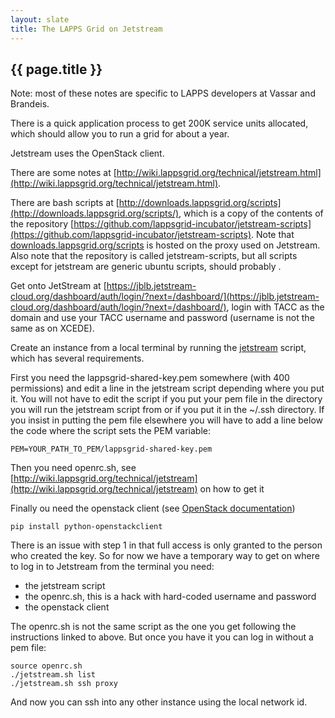 ```yaml
---
layout: slate
title: The LAPPS Grid on Jetstream
---
```


## {{ page.title }}

Note: most of these notes are specific to LAPPS developers at Vassar and Brandeis.

There is a quick application process to get 200K service units allocated, which should allow you to run a grid for about a year.

Jetstream uses the OpenStack client.
<!-- which seems to be what AWS is using too -->

There are some notes at [http://wiki.lappsgrid.org/technical/jetstream.html](http://wiki.lappsgrid.org/technical/jetstream.html).

There are bash scripts at [http://downloads.lappsgrid.org/scripts](http://downloads.lappsgrid.org/scripts/), which is a copy of the contents of the repository [https://github.com/lappsgrid-incubator/jetstream-scripts](https://github.com/lappsgrid-incubator/jetstream-scripts). Note that [downloads.lappsgrid.org/scripts](downloads.lappsgrid.org/scripts) is hosted on the proxy used on Jetstream. Also note that the repository is called jetstream-scripts, but all scripts except for jetstream are generic ubuntu scripts, should probably .

Get onto JetStream at [https://jblb.jetstream-cloud.org/dashboard/auth/login/?next=/dashboard/](https://jblb.jetstream-cloud.org/dashboard/auth/login/?next=/dashboard/), login with TACC as the domain and use your TACC username and password (username is not the same as on XCEDE). 

Create an instance from a local terminal by running the [jetstream](http://downloads.lappsgrid.org/scripts/jetstream) script, which has several requirements.

First you need the lappsgrid-shared-key.pem somewhere (with 400 permissions) and edit a line in the jetstream script depending where you put it. You will not have to edit the script if you put your pem file in the directory you will run the jetstream script from or if you put it in the ~/.ssh directory. If you insist in putting the pem file elsewhere you will have to add a line below the code where the script sets the PEM variable:

```
PEM=YOUR_PATH_TO_PEM/lappsgrid-shared-key.pem
```

Then you need openrc.sh, see [http://wiki.lappsgrid.org/technical/jetstream](http://wiki.lappsgrid.org/technical/jetstream) on how to get it

Finally ou need the openstack client (see [OpenStack documentation](http://docs.openstack.org/user-guide/common/cli-install-openstack-command-line-clients.html))

```
pip install python-openstackclient
``` 

There is an issue with step 1 in that full access is only granted to the person who created the key. So for now we have a temporary way to get on where to log in to Jetstream from the terminal you need:

- the jetstream script
- the openrc.sh, this is a hack with hard-coded username and password
- the openstack client

The openrc.sh is not the same script as the one you get following the instructions linked to above. But once you have it you can log in without a pem file:

```
source openrc.sh
./jetstream.sh list
./jetstream.sh ssh proxy
```

And now you can ssh into any other instance using the local network id.
